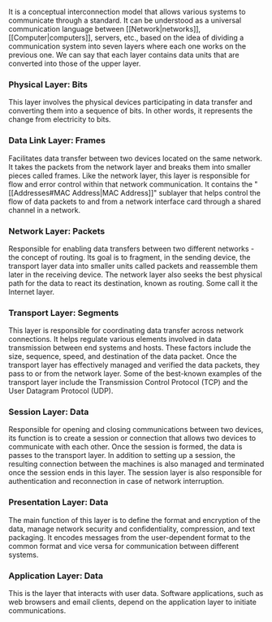 It is a conceptual interconnection model that allows various systems to communicate through a standard. It can be understood as a universal communication language between [[Network|networks]], [[Computer|computers]], servers, etc., based on the idea of dividing a communication system into seven layers where each one works on the previous one. We can say that each layer contains data units that are converted into those of the upper layer.
### Physical Layer: Bits
This layer involves the physical devices participating in data transfer and converting them into a sequence of bits. In other words, it represents the change from electricity to bits.
### Data Link Layer: Frames
Facilitates data transfer between two devices located on the same network. It takes the packets from the network layer and breaks them into smaller pieces called frames. Like the network layer, this layer is responsible for flow and error control within that network communication. It contains the "[[Addresses#MAC Address|MAC Address]]" sublayer that helps control the flow of data packets to and from a network interface card through a shared channel in a network.
### Network Layer: Packets
Responsible for enabling data transfers between two different networks -the concept of routing. Its goal is to fragment, in the sending device, the transport layer data into smaller units called packets and reassemble them later in the receiving device. The network layer also seeks the best physical path for the data to react its destination, known as routing. Some call it the Internet layer.
### Transport Layer: Segments
This layer is responsible for coordinating data transfer across network connections. It helps regulate various elements involved in data transmission between end systems and hosts. These factors include the size, sequence, speed, and destination of the data packet. Once the transport layer has effectively managed and verified the data packets, they pass to or from the network layer. Some of the best-known examples of the transport layer include the Transmission Control Protocol (TCP) and the User Datagram Protocol (UDP).
### Session Layer: Data
Responsible for opening and closing communications between two devices, its function is to create a session or connection that allows two devices to communicate with each other. Once the session is formed, the data is passes to the transport layer. In addition to setting up a session, the resulting connection between the machines is also managed and terminated once the session ends in this layer. The session layer is also responsible for authentication and reconnection in case of network interruption.
### Presentation Layer: Data
The main function of this layer is to define the format and encryption of the data, manage network security and confidentiality, compression, and text packaging. It encodes messages from the user-dependent format to the common format and vice versa for communication between different systems.
### Application Layer: Data
This is the layer that interacts with user data. Software applications, such as web browsers and email clients, depend on the application layer to initiate communications.